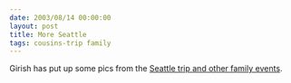 ```yaml
---
date: 2003/08/14 00:00:00
layout: post
title: More Seattle
tags: cousins-trip family
---
```


Girish has put up some pics from the [Seattle trip and other family events](http://f2.pg.photos.yahoo.com/girishvnair02).
